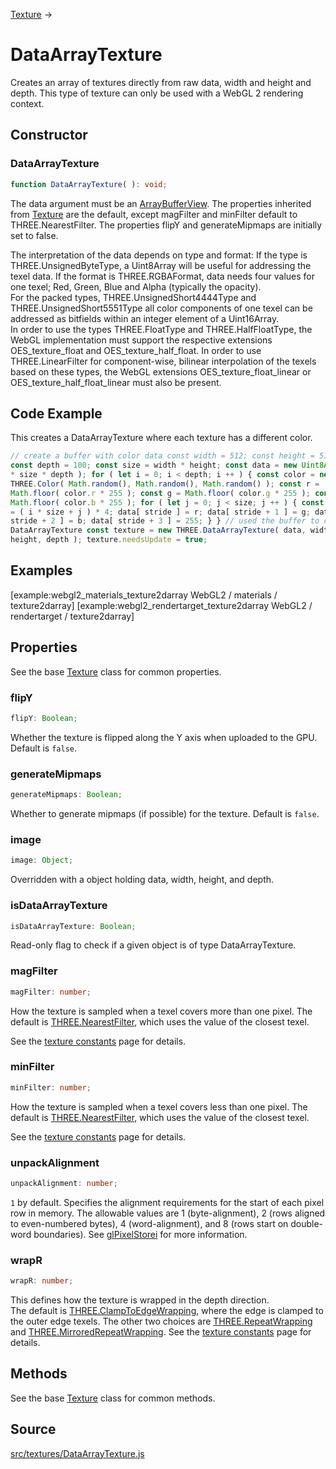 [Texture](en\textures\Texture.html) →

# DataArrayTexture

Creates an array of textures directly from raw data, width and height and
depth. This type of texture can only be used with a WebGL 2 rendering context.

## Constructor

### DataArrayTexture

  
  
```ts  
function DataArrayTexture( ): void;  
```  

The data argument must be an <a href="https://developer.mozilla.org/en-
US/docs/Web/API/ArrayBufferView">ArrayBufferView</a>. The properties inherited
from [Texture](en\textures\Texture.html) are the default, except magFilter and
minFilter default to THREE.NearestFilter. The properties flipY and
generateMipmaps are initially set to false.

The interpretation of the data depends on type and format: If the type is
THREE.UnsignedByteType, a Uint8Array will be useful for addressing the texel
data. If the format is THREE.RGBAFormat, data needs four values for one texel;
Red, Green, Blue and Alpha (typically the opacity).  
For the packed types, THREE.UnsignedShort4444Type and
THREE.UnsignedShort5551Type all color components of one texel can be addressed
as bitfields within an integer element of a Uint16Array.  
In order to use the types THREE.FloatType and THREE.HalfFloatType, the WebGL
implementation must support the respective extensions OES_texture_float and
OES_texture_half_float. In order to use THREE.LinearFilter for component-wise,
bilinear interpolation of the texels based on these types, the WebGL
extensions OES_texture_float_linear or OES_texture_half_float_linear must also
be present.

## Code Example

This creates a DataArrayTexture where each texture has a different color.

  
```ts  
// create a buffer with color data const width = 512; const height = 512;
const depth = 100; const size = width * height; const data = new Uint8Array( 4
* size * depth ); for ( let i = 0; i < depth; i ++ ) { const color = new
THREE.Color( Math.random(), Math.random(), Math.random() ); const r =
Math.floor( color.r * 255 ); const g = Math.floor( color.g * 255 ); const b =
Math.floor( color.b * 255 ); for ( let j = 0; j < size; j ++ ) { const stride
= ( i * size + j ) * 4; data[ stride ] = r; data[ stride + 1 ] = g; data[
stride + 2 ] = b; data[ stride + 3 ] = 255; } } // used the buffer to create a
DataArrayTexture const texture = new THREE.DataArrayTexture( data, width,
height, depth ); texture.needsUpdate = true;  
```  

## Examples

[example:webgl2_materials_texture2darray WebGL2 / materials / texture2darray]
[example:webgl2_rendertarget_texture2darray WebGL2 / rendertarget /
texture2darray]

## Properties

See the base [Texture](en\textures\Texture.html) class for common properties.

### flipY

  
  
```ts  
flipY: Boolean;  
```  

Whether the texture is flipped along the Y axis when uploaded to the GPU.
Default is `false`.

### generateMipmaps

  
  
```ts  
generateMipmaps: Boolean;  
```  

Whether to generate mipmaps (if possible) for the texture. Default is `false`.

### image

  
  
```ts  
image: Object;  
```  

Overridden with a object holding data, width, height, and depth.

### isDataArrayTexture

  
  
```ts  
isDataArrayTexture: Boolean;  
```  

Read-only flag to check if a given object is of type DataArrayTexture.

### magFilter

  
  
```ts  
magFilter: number;  
```  

How the texture is sampled when a texel covers more than one pixel. The
default is [THREE.NearestFilter](en\constants\Textures.html), which uses the
value of the closest texel.  
  
See the [texture constants](en\constants\Textures.html) page for details.

### minFilter

  
  
```ts  
minFilter: number;  
```  

How the texture is sampled when a texel covers less than one pixel. The
default is [THREE.NearestFilter](en\constants\Textures.html), which uses the
value of the closest texel.  
  
See the [texture constants](en\constants\Textures.html) page for details.

### unpackAlignment

  
  
```ts  
unpackAlignment: number;  
```  

`1` by default. Specifies the alignment requirements for the start of each
pixel row in memory. The allowable values are 1 (byte-alignment), 2 (rows
aligned to even-numbered bytes), 4 (word-alignment), and 8 (rows start on
double-word boundaries). See <a href="https://registry.khronos.org/OpenGL-
Refpages/es3.0/html/glPixelStorei.xhtml">glPixelStorei</a> for more
information.

### wrapR

  
  
```ts  
wrapR: number;  
```  

This defines how the texture is wrapped in the depth direction.  
The default is [THREE.ClampToEdgeWrapping](en\constants\Textures.html), where
the edge is clamped to the outer edge texels. The other two choices are
[THREE.RepeatWrapping](en\constants\Textures.html) and
[THREE.MirroredRepeatWrapping](en\constants\Textures.html). See the [texture
constants](en\constants\Textures.html) page for details.

## Methods

See the base [Texture](en\textures\Texture.html) class for common methods.

## Source

<a
href="https://github.com/mrdoob/three.js/blob/master/src/textures/DataArrayTexture.js">src/textures/DataArrayTexture.js</a>

